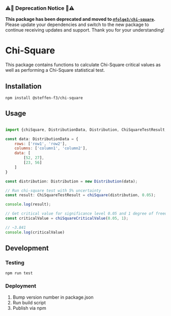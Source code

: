 ### ⚠️🚨 Deprecation Notice 🚨⚠️ 

**This package has been deprecated and moved to [`@folge3/chi-square`](https://www.npmjs.com/package/@folge3/chi-square).** \
Please update your dependencies and switch to the new package to continue receiving updates and support.
Thank you for your understanding!

# Chi-Square

This package contains functions to calculate Chi-Square critical values as well as performing a Chi-Square statistical test.

## Installation

    npm install @steffen-f3/chi-square

## Usage

```js

import {chiSquare, DistributionData, Distribution, ChiSquareTestResult, chiSquareCriticalValue} from "@steffen-f3/chi-square";

const data: DistributionData = {
    rows: ['row1', 'row2'],
    columns: ['column1', 'column2'],
    data: [
        [52, 27],
        [23, 56]
    ]
}

const distribution: Distribution = new Distribution(data);

// Run chi-square test with 5% uncertainty 
const result: ChiSquareTestResult = chiSquare(distribution, 0.05);

console.log(result);

// Get critical value for significance level 0.05 and 1 degree of freedom. 
const criticalValue = chiSquareCriticalValue(0.05, 1);

// ~3.841
console.log(criticalValue)
```

## Development

### Testing

    npm run test

### Deployment

1. Bump version number in package.json
2. Run build script
3. Publish via npm